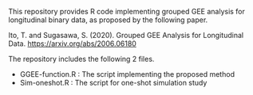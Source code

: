 This repository provides R code implementing grouped GEE analysis for longitudinal binary data, as proposed by the following paper.

Ito, T. and Sugasawa, S. (2020). Grouped GEE Analysis for Longitudinal Data. https://arxiv.org/abs/2006.06180 

The repository includes the following 2 files.

* GGEE-function.R : The script implementing the proposed method 
* Sim-oneshot.R : The script for one-shot simulation study 
